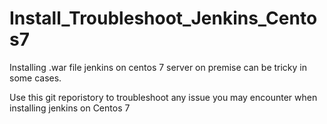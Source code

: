 # Install_Troubleshoot_Jenkins_Centos7

Installing .war file jenkins on centos 7 server on premise can be tricky in some cases. 

Use this git reporistory to troubleshoot any issue you may encounter when installing jenkins on Centos 7  
